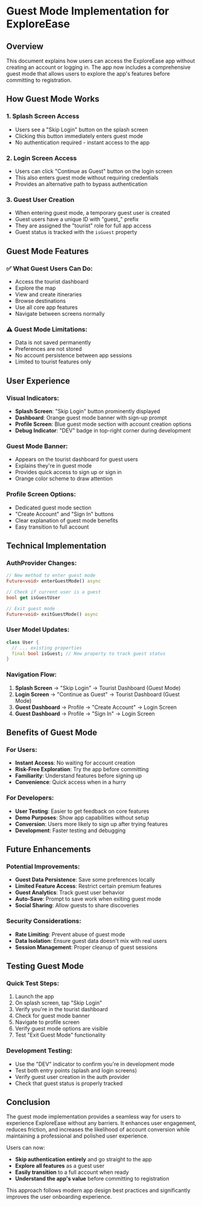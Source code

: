 # Guest Mode Implementation for ExploreEase

## Overview
This document explains how users can access the ExploreEase app without creating an account or logging in. The app now includes a comprehensive guest mode that allows users to explore the app's features before committing to registration.

## How Guest Mode Works

### 1. **Splash Screen Access**
- Users see a "Skip Login" button on the splash screen
- Clicking this button immediately enters guest mode
- No authentication required - instant access to the app

### 2. **Login Screen Access**
- Users can click "Continue as Guest" button on the login screen
- This also enters guest mode without requiring credentials
- Provides an alternative path to bypass authentication

### 3. **Guest User Creation**
- When entering guest mode, a temporary guest user is created
- Guest users have a unique ID with "guest_" prefix
- They are assigned the "tourist" role for full app access
- Guest status is tracked with the `isGuest` property

## Guest Mode Features

### ✅ **What Guest Users Can Do:**
- Access the tourist dashboard
- Explore the map
- View and create itineraries
- Browse destinations
- Use all core app features
- Navigate between screens normally

### ⚠️ **Guest Mode Limitations:**
- Data is not saved permanently
- Preferences are not stored
- No account persistence between app sessions
- Limited to tourist features only

## User Experience

### **Visual Indicators:**
- **Splash Screen**: "Skip Login" button prominently displayed
- **Dashboard**: Orange guest mode banner with sign-up prompt
- **Profile Screen**: Blue guest mode section with account creation options
- **Debug Indicator**: "DEV" badge in top-right corner during development

### **Guest Mode Banner:**
- Appears on the tourist dashboard for guest users
- Explains they're in guest mode
- Provides quick access to sign up or sign in
- Orange color scheme to draw attention

### **Profile Screen Options:**
- Dedicated guest mode section
- "Create Account" and "Sign In" buttons
- Clear explanation of guest mode benefits
- Easy transition to full account

## Technical Implementation

### **AuthProvider Changes:**
```dart
// New method to enter guest mode
Future<void> enterGuestMode() async

// Check if current user is a guest
bool get isGuestUser

// Exit guest mode
Future<void> exitGuestMode() async
```

### **User Model Updates:**
```dart
class User {
  // ... existing properties
  final bool isGuest; // New property to track guest status
}
```

### **Navigation Flow:**
1. **Splash Screen** → "Skip Login" → Tourist Dashboard (Guest Mode)
2. **Login Screen** → "Continue as Guest" → Tourist Dashboard (Guest Mode)
3. **Guest Dashboard** → Profile → "Create Account" → Login Screen
4. **Guest Dashboard** → Profile → "Sign In" → Login Screen

## Benefits of Guest Mode

### **For Users:**
- **Instant Access**: No waiting for account creation
- **Risk-Free Exploration**: Try the app before committing
- **Familiarity**: Understand features before signing up
- **Convenience**: Quick access when in a hurry

### **For Developers:**
- **User Testing**: Easier to get feedback on core features
- **Demo Purposes**: Show app capabilities without setup
- **Conversion**: Users more likely to sign up after trying features
- **Development**: Faster testing and debugging

## Future Enhancements

### **Potential Improvements:**
- **Guest Data Persistence**: Save some preferences locally
- **Limited Feature Access**: Restrict certain premium features
- **Guest Analytics**: Track guest user behavior
- **Auto-Save**: Prompt to save work when exiting guest mode
- **Social Sharing**: Allow guests to share discoveries

### **Security Considerations:**
- **Rate Limiting**: Prevent abuse of guest mode
- **Data Isolation**: Ensure guest data doesn't mix with real users
- **Session Management**: Proper cleanup of guest sessions

## Testing Guest Mode

### **Quick Test Steps:**
1. Launch the app
2. On splash screen, tap "Skip Login"
3. Verify you're in the tourist dashboard
4. Check for guest mode banner
5. Navigate to profile screen
6. Verify guest mode options are visible
7. Test "Exit Guest Mode" functionality

### **Development Testing:**
- Use the "DEV" indicator to confirm you're in development mode
- Test both entry points (splash and login screens)
- Verify guest user creation in the auth provider
- Check that guest status is properly tracked

## Conclusion

The guest mode implementation provides a seamless way for users to experience ExploreEase without any barriers. It enhances user engagement, reduces friction, and increases the likelihood of account conversion while maintaining a professional and polished user experience.

Users can now:
- **Skip authentication entirely** and go straight to the app
- **Explore all features** as a guest user
- **Easily transition** to a full account when ready
- **Understand the app's value** before committing to registration

This approach follows modern app design best practices and significantly improves the user onboarding experience.










